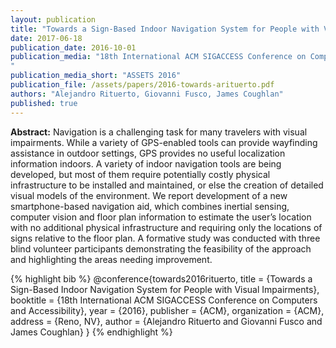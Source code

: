 ```yaml
---
layout: publication
title: "Towards a Sign-Based Indoor Navigation System for People with Visual Impairments"
date: 2017-06-18
publication_date: 2016-10-01
publication_media: "18th International ACM SIGACCESS Conference on Computers and Accessibility
"
publication_media_short: "ASSETS 2016"
publication_file: /assets/papers/2016-towards-arituerto.pdf
authors: "Alejandro Rituerto, Giovanni Fusco, James Coughlan"
published: true
---
```


**Abstract:**
Navigation is a challenging task for many travelers with visual impairments. While a variety of GPS-enabled tools can provide wayfinding assistance in outdoor settings, GPS provides no useful localization information indoors. A variety of indoor navigation tools are being developed, but most of them require potentially costly physical infrastructure to be installed and maintained, or else the creation of detailed visual models of the environment. We report development of a new smartphone-based navigation aid, which combines inertial sensing, computer vision and floor plan information to estimate the user’s location with no additional physical infrastructure and requiring only the locations of signs relative to the floor plan. A formative study was conducted with three blind volunteer participants demonstrating the feasibility of the approach and highlighting the areas needing improvement.

{% highlight bib %}
  @conference{towards2016rituerto,
  	title = {Towards a Sign-Based Indoor Navigation System for People with Visual Impairments},
  	booktitle = {18th International ACM SIGACCESS Conference on Computers and Accessibility},
  	year = {2016},
  	publisher = {ACM},
  	organization = {ACM},
  	address = {Reno, NV},
  	author = {Alejandro Rituerto and Giovanni Fusco and James Coughlan}
  }
{% endhighlight %}
